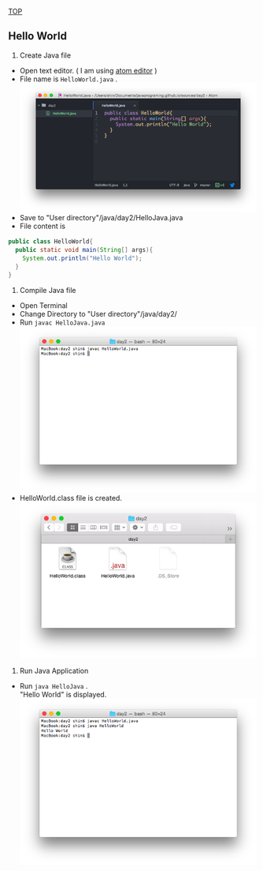 [TOP](./index.html)


## Hello World
1. Create Java file  
 * Open text editor. ( I am using [atom editor](https://atom.io/) )
 * File name is ```HelloWorld.java``` .
 ![jdk](./images/day2-1.png)
 * Save to "User directory"/java/day2/HelloJava.java
 * File content is
```java
public class HelloWorld{
  public static void main(String[] args){
    System.out.println("Hello World");
  }
}
```

1. Compile Java file
 * Open Terminal
 * Change Directory to "User directory"/java/day2/
 * Run ```javac HelloJava.java```  
![jdk](./images/day2-2.png)
 * HelloWorld.class file is created.
 ![jdk](./images/day2-4.png)


1. Run Java Application
 * Run ```java HelloJava```  .  
 "Hello World" is displayed.
![jdk](./images/day2-3.png)
